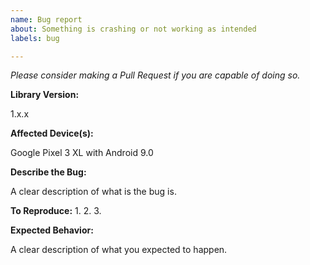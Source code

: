 ```yaml
---
name: Bug report
about: Something is crashing or not working as intended
labels: bug

---
```


*Please consider making a Pull Request if you are capable of doing so.*

**Library Version:**

1.x.x

**Affected Device(s):**

Google Pixel 3 XL with Android 9.0

**Describe the Bug:**

A clear description of what is the bug is.

**To Reproduce:**
1.
2.
3.

**Expected Behavior:**

A clear description of what you expected to happen.
